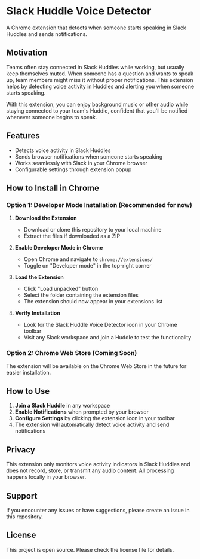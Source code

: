# Slack Huddle Voice Detector

A Chrome extension that detects when someone starts speaking in Slack Huddles and sends notifications.

## Motivation

Teams often stay connected in Slack Huddles while working, but usually keep themselves muted. When someone has a question and wants to speak up, team members might miss it without proper notifications. This extension helps by detecting voice activity in Huddles and alerting you when someone starts speaking.

With this extension, you can enjoy background music or other audio while staying connected to your team's Huddle, confident that you'll be notified whenever someone begins to speak.

## Features

- Detects voice activity in Slack Huddles
- Sends browser notifications when someone starts speaking
- Works seamlessly with Slack in your Chrome browser
- Configurable settings through extension popup

## How to Install in Chrome

### Option 1: Developer Mode Installation (Recommended for now)

1. **Download the Extension**
   - Download or clone this repository to your local machine
   - Extract the files if downloaded as a ZIP

2. **Enable Developer Mode in Chrome**
   - Open Chrome and navigate to `chrome://extensions/`
   - Toggle on "Developer mode" in the top-right corner

3. **Load the Extension**
   - Click "Load unpacked" button
   - Select the folder containing the extension files
   - The extension should now appear in your extensions list

4. **Verify Installation**
   - Look for the Slack Huddle Voice Detector icon in your Chrome toolbar
   - Visit any Slack workspace and join a Huddle to test the functionality

### Option 2: Chrome Web Store (Coming Soon)

The extension will be available on the Chrome Web Store in the future for easier installation.

## How to Use

1. **Join a Slack Huddle** in any workspace
2. **Enable Notifications** when prompted by your browser
3. **Configure Settings** by clicking the extension icon in your toolbar
4. The extension will automatically detect voice activity and send notifications

## Privacy

This extension only monitors voice activity indicators in Slack Huddles and does not record, store, or transmit any audio content. All processing happens locally in your browser.

## Support

If you encounter any issues or have suggestions, please create an issue in this repository.

## License

This project is open source. Please check the license file for details.